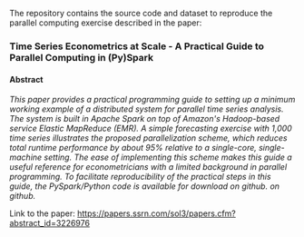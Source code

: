 The repository contains the source code and dataset to reproduce the parallel computing exercise described in the paper:

### Time Series Econometrics at Scale - A Practical Guide to Parallel Computing in (Py)Spark

#### Abstract
*This paper provides a practical programming guide to setting up a minimum working example of a distributed system for parallel time series analysis. The system is built in Apache Spark on top of Amazon's Hadoop-based service Elastic MapReduce (EMR). A simple forecasting exercise with 1,000 time series illustrates the proposed parallelization scheme, which reduces total runtime performance by about 95% relative to a single-core, single-machine setting. The ease of implementing this scheme makes this guide a useful reference for econometricians with a limited background in parallel programming. To facilitate reproducibility of the practical steps in this guide, the PySpark/Python code is available for download on github. on github.*

Link to the paper: https://papers.ssrn.com/sol3/papers.cfm?abstract_id=3226976




